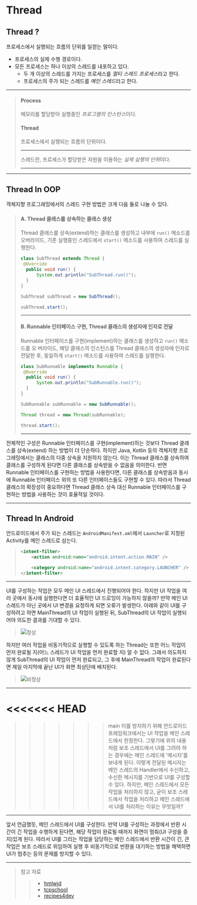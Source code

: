 # Thread

## Thread ?

프로세스에서 실행되는 흐름의 단위를 일컫는 말이다.

- 프로세스의 실제 수행 경로이다.
- 모든 프로세스는 하나 이상의 스레드를 내포하고 있다.
  - 두 개 이상의 스레드를 가지는 프로세스를 *멀티 스레드 프로세스*라고 한다.
  - 프로세스의 주가 되는 스레드를 *메인 스레드*라고 한다.

---

> #### Process
>
> 메모리를 할당받아 실행중인 *프로그램의 인스턴스*이다.
>
> #### Thread
>
> 프로세스에서 실행되는 흐름의 단위이다.
>
> ---
>
> 스레드란, 프로세스가 할당받은 자원을 이용하는 *실제 실행의 단위*이다.
>
> ---

---

## Thread In OOP

객체지향 프로그래밍에서의 스레드 구현 방법은 크게 다음 둘로 나눌 수 있다.

>#### A. Thread 클래스를 상속하는 클래스 생성
>
>Thread 클래스를 상속(extend)하는 클래스를 생성하고 내부에 `run()` 메소드를 오버라이드, 기존 실행중인 스레드에서 `start()` 메소드를 사용하여 스레드를 실행한다.
>
>```java
>class SubThread extends Thread {
>  @Override
>	public void run() {
>		System.out.println("SubThread.run()");
>	}
>}
>
>SubThread subThread = new SubThread();
>
>subThread.start();
>```
>
>---
>
>#### B. Runnable 인터페이스 구현, Thread 클래스의 생성자에 인자로 전달
>
>Runnable 인터페이스를 구현(implement)하는 클래스를 생성하고 `run()` 메소드를 오	버라이드, 해당 클래스의 인스턴스를 Thread 클래스의 생성자에 인자로 전달한 후, 동일하게 `start()` 메소드를 사용하여 스레드를 실행한다.
>
>```java
>class SubRunnable implements Runnable {
>  @Override
>	public void run() {
>		System.out.println("SubRunnable.run()");
>	}
>}
>
>SubRunnable subRunnable = new SubRunnable();
>
>Thread thread = new Thread(subRunnable);
>
>thread.start();
>```
>
>---

전체적인 구성은 Runnable 인터페이스를 구현(implement)하는 것보다 Thread 클래스를 상속(extend) 하는 방법이 더 단순하다. 하지만 Java, Kotlin 등의 객체지향 프로그래밍에서는 클래스의 다중 상속을 지원하지 않는다. 이는 Thread 클래스를 상속하여 클래스를 구성하게 된다면 다른 클래스를 상속받을 수 없음을 의미한다. 반면 Runnable 인터페이스를 구현하는 방법을 사용한다면, 다른 클래스를 상속받음과 동시에 Runnable 인터페이스 외의 또 다른 인터페이스들도 구현할 수 있다. 따라서 Thread 클래스의 확장성이 중요하다면 Thread 클래스 상속 대신 Runnable 인터페이스를 구현하는 방법을 사용하는 것이 효율적일 것이다.

---

## Thread In Android

안드로이드에서 주가 되는 스레드는 `AndroidManifest.xml`에서 `Launcher`로 지정된 Activity를 메인 스레드로 삼는다.

> ```xml
> <intent-filter>
>     <action android:name="android.intent.action.MAIN" />
> 
>     <category android:name="android.intent.category.LAUNCHER" />
> </intent-filter>
> ```

---

UI를 구성하는 작업은 모두 메인 UI 스레드에서 진행되어야 한다. 하지만 UI 작업을 여러 곳에서 동시에 실행한다면 더 효율적인 UI 드로잉이 가능하지 않을까? 만약 메인 UI 스레드가 아닌 곳에서 UI 변경을 요청하게 되면 오류가 발생한다. 아래와 같이 UI를 구성하려고 하면 MainThread의 UI 작업이 실행된 뒤, SubThread의 UI 작업이 실행되어야 의도한 결과를 기대할 수 있다.

> ![정상](https://github.com/JunJaBoy/Android-Thread/blob/main/%EC%A0%95%EC%83%81.png?raw=true)

하지만 여러 작업을 비동기적으로 실행할 수 있도록 하는 Thread는 또한 어느 작업이 먼저 완료될 지(어느 스레드가 UI 작업을 먼저 완료할 지) 알 수 없다. 그래서 의도하지 않게 SubThread의 UI 작업이 먼저 완료되고, 그 후에 MainThread의 작업이 완료된다면 제일 마지막에 끝난 UI가 화면 최상단에 배치된다.

> ![비정상](https://github.com/JunJaBoy/Android-Thread/blob/main/%EB%B9%84%EC%A0%95%EC%83%81.png?raw=true)

---

<<<<<<< HEAD
=======

>>>>>>> main
이를 방지하기 위해 안드로이드 프레임워크에서는 UI 작업을 메인 스레드에서 한정한다. 그렇기에 위의 내용처럼 보조 스레드에서 UI를 그려야 하는 경우에는 메인 스레드에 '메시지'를 보내게 된다. 이렇게 전달된 메시지는 메인 스레드의 Handler에서 수신하고, 수신한 메시지를 기반으로 UI를 구성할 수 있다. 하지만, 메인 스레드에서 모든 작업을 처리하지 않고, 굳이 보조 스레드에서 작업을 처리하고 메인 스레드에서 UI를 처리하는 이유는 무엇일까?

---

앞서 언급했듯, 메인 스레드에서 UI를 구성한다. 만약 UI를 구성하는 과정에서 반환 시간이 긴 작업을 수행하게 된다면, 해당 작업이 완료될 때까지 화면이 멈춰(UI 구성을 중지)있게 된다. 따라서 UI를 그리는 작업을 담당하는 메인 스레드에서 반환 시간이 긴, 큰 작업은 보조 스레드로 위임하여 실행 후 비동기적으로 반환을 대기하는 방법을 채택하면 UI가 멈추는 등의 문제를 방지할 수 있다.

---

> 참고 자료
>
> > - [hmlwjd](https://gmlwjd9405.github.io/2018/09/14/process-vs-thread.html)
> > - [tcpschool](http://www.tcpschool.com/java/java_thread_concept)
> > - [recipes4dev](https://recipes4dev.tistory.com/143)

